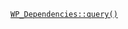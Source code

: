 <p><code><a href="https://developer.wordpress.org/reference/classes/wp_dependencies/query/">WP_Dependencies::query()</a></code></p>
